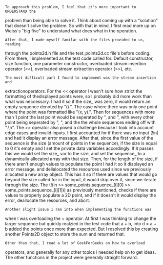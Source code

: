     To approach this problem, I feel that it's more important to UNDERSTAND the 
problem than being able to solve it. Think about coming up with a "solution"
that doesn't solve the problem. So with that in mind, I first read more
up on Weiss's "big five" to understand what does what in the operation.

    After that, I made myself familar with the files provided to us, reading
through the points2d.h file and the test_points2d.cc file's before coding.
From there, I implemented as the test code called for. Default constructor,
size function, one parameter constructor, overloaded stream insertion 
operator (<<), overloaded stream extraction operator (>>), etc. 

    The most difficult part I found to implement was the stream insertion and 
extractionoperators. For the << operator I wasn't sure how strict the 
formatting of thedisplayed points were, so I probably did more work than what
was neccessary. I had it so if the size_ was zero, it would return an empty 
sequence denoted by "().". The case where there was only one point where the 
point was formatted like "(x, y).". Then for sequences with more than 1 point
the last point would be seperated by ", and ", with every other point being 
seperated by ", ", and the the whole sequences ending off with ".\n". The >> 
operator also posed a challenge because I took into account edge cases and 
invalid inputs. I first accounted for if there was no input (!in) and had it 
display an error message. After that, since the first value of the sequence
is the size (amount of points in the sequence), if the size is equal to 0
it's empty and I set the private data variables accordingly. If it passes this
we would set the size_ var to the size, and set the sequence_ to a dynamically
allocated array with that size. Then, for the length of the size, if there 
aren't enough values to populate the point I had it so it displayed an error
message, and dellalocated the resources used since we previously allocated
a new array object. This has it so if there are values that would go beyond
the size called for in the input, it would skip over it, since we iterate
through the size. The 
(!(in >> some_points.sequence_[i][0] >> some_points.sequence_[i][1]))
as previously mentioned, checks if there are values to properly populate
a 2D point, and if it doesn't it would display the error, deallocate the
resources, and abort. 

    Another slight issue I ran into when implementing the functions was
when I was overloading the + operator. At first I was thinking to change
the larger sequence but quickly realzied in the test code that a + b, into
d = a + b added the points once more than expected. But I resolved this
by creating another Points2D object to store the sum and returned that.

    Other than that, I read a lot of GeekForGeeks on how to overload
operators, and generally for any other topics I needed help on to get ideas.
The other functions in the project were generally straight forward. 
